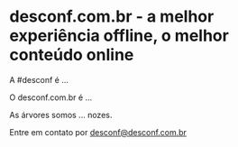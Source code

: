 desconf.com.br - a melhor experiência offline, o melhor conteúdo online
==============

A #desconf é ...

O desconf.com.br é ...

As árvores somos ... nozes.


Entre em contato por desconf@desconf.com.br
